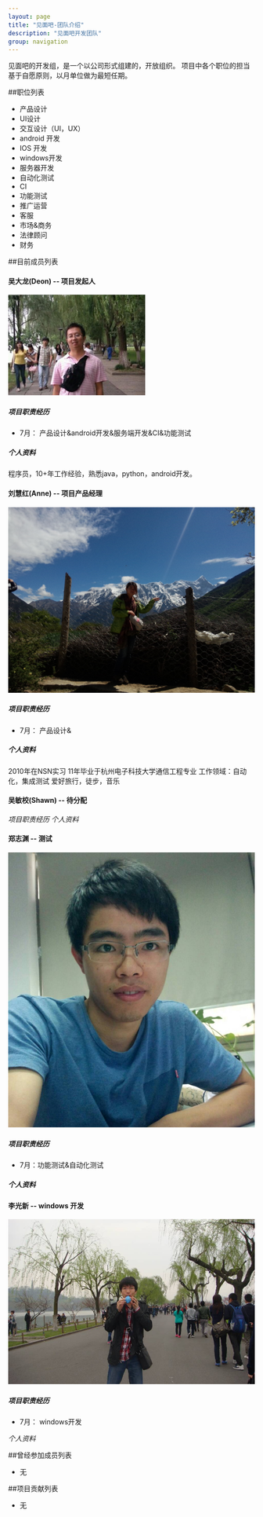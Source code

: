 ```yaml
---
layout: page
title: "见面吧-团队介绍"
description: "见面吧开发团队"
group: navigation
---
```

见面吧的开发组，是一个以公司形式组建的，开放组织。
项目中各个职位的担当基于自愿原则，以月单位做为最短任期。

##职位列表
*  产品设计
*  UI设计
*  交互设计（UI，UX）
*  android 开发
*  IOS 开发
*  windows开发
*  服务器开发 
*  自动化测试
*  CI
*  功能测试
*  推广运营
*  客服
*  市场&商务
*  法律顾问
*  财务

##目前成员列表


#### 吴大龙(Deon) -- 项目发起人
![吴大龙](/images/deonwu.png)

##### 项目职责经历
* 7月： 产品设计&android开发&服务端开发&CI&功能测试

##### 个人资料
程序员，10+年工作经验，熟悉java，python，android开发。 


#### 刘慧红(Anne) -- 项目产品经理
![刘慧红](/images/Anne.jpg)
##### 项目职责经历 
* 7月： 产品设计&

##### 个人资料
2010年在NSN实习
11年毕业于杭州电子科技大学通信工程专业
工作领域：自动化，集成测试
爱好旅行，徒步，音乐


#### 吴敏校(Shawn) -- 待分配
*项目职责经历* 
*个人资料* 

#### 郑志渊 -- 测试

![郑志渊](/images/Jerry.jpg)

##### 项目职责经历
* 7月：功能测试&自动化测试

##### 个人资料


#### 李光新 -- windows 开发
![李光新](/images/李光新.jpg)

##### 项目职责经历
* 7月： windows开发

*个人资料* 


##曾经参加成员列表
* 无

##项目贡献列表
* 无
 
